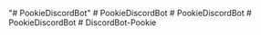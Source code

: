 "# PookieDiscordBot" 
#   P o o k i e D i s c o r d B o t  
 #   P o o k i e D i s c o r d B o t  
 #   P o o k i e D i s c o r d B o t  
 #   D i s c o r d B o t - P o o k i e  
 